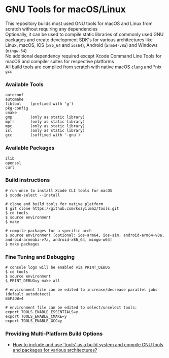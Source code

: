 # GNU Tools for macOS/Linux

This repository builds most used GNU tools for macOS and Linux from scratch without requiring any dependencies  
Optionally, it can be used to compile static libraries of commonly used GNU packages and create development SDK's for various architectures like Linux, macOS, iOS (`x86_64` and `ios64`), Android (`arm64-v8a`) and Windows (`mingw-64`)  
No additional dependency required except Xcode Command Line Tools for macOS and compiler suites for respective platforms  
All build tools are compiled from scratch with native macOS `clang` and *nix `gcc`  

### Available Tools
```
autoconf
automake
libtool    (prefixed with 'g')
pkg-config
cmake
gmp        (only as static library)
mpfr       (only as static library)
mpc        (only as static library)
isl        (only as static library)
gcc        (suffixed with '-gnu')
```

### Available Packages
```
zlib
openssl
curl
```

### Build instructions
```shell
# run once to install Xcode CLI tools for macOS
$ xcode-select --install

# clone and build tools for native platform
$ git clone https://github.com/kozyilmaz/tools.git
$ cd tools
$ source environment
$ make

# compile packages for a specific arch
$ source environment [optional: ios-arm64, ios-sim, android-arm64-v8a, android-armeabi-v7a, android-x86_64, mingw-w64]
$ make packages
```

### Fine Tuning and Debugging
```shell
# console logs will be enabled via PRINT_DEBUG
$ cd tools
$ source environment
$ PRINT_DEBUG=y make all

# environment file can be edited to increase/decrease parallel jobs (default autodetect)
BSPJOB=4

# environment file can be edited to select/unselect tools:
export TOOLS_ENABLE_ESSENTIALS=y
export TOOLS_ENABLE_CMAKE=y
export TOOLS_ENABLE_GCC=y
```

### Providing Multi-Platform Build Options
* [How to include and use 'tools' as a build system and compile GNU tools and packages for various architectures?](documents/README.multi.md)
